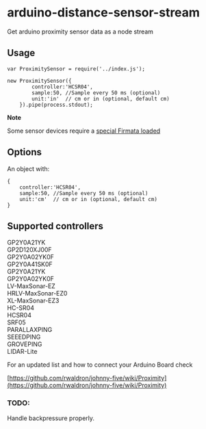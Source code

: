 # arduino-distance-sensor-stream
Get arduino proximity sensor data as a node stream

## Usage

```
var ProximitySensor = require('../index.js');

new ProximitySensor({
		controller:'HCSR04',
		sample:50, //Sample every 50 ms (optional)
		unit:'in'  // cm or in (optional, default cm)
	}).pipe(process.stdout);

```

**Note**

Some sensor devices require a [special Firmata loaded](http://johnny-five.io/api/proximity/#pingfirmata)



## Options

An object with:

	{
		controller:'HCSR04',
		sample:50, //Sample every 50 ms (optional)
		unit:'cm'  // cm or in (optional, default cm)
	}


## Supported controllers 
      
GP2Y0A21YK         
GP2D120XJ00F       
GP2Y0A02YK0F       
GP2Y0A41SK0F       
GP2Y0A21YK         
GP2Y0A02YK0F       
LV-MaxSonar-EZ     
HRLV-MaxSonar-EZ0  
XL-MaxSonar-EZ3    
HC-SR04            
HCSR04             
SRF05             	
PARALLAXPING       
SEEEDPING          
GROVEPING          
LIDAR-Lite      

For an updated list and how to connect your Arduino Board check

[https://github.com/rwaldron/johnny-five/wiki/Proximity](https://github.com/rwaldron/johnny-five/wiki/Proximity)   


### TODO:

Handle backpressure properly.